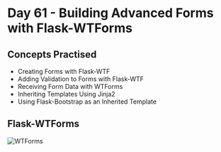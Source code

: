 # Day 61 - Building Advanced Forms with Flask-WTForms
## Concepts Practised
- Creating Forms with Flask-WTF
- Adding Validation to Forms with Flask-WTF
- Receiving Form Data with WTForms
- Inheriting Templates Using Jinja2
- Using Flask-Bootstrap as an Inherited Template
## Flask-WTForms
![WTForms](https://github.com/Nasim-RN/100_Days_of_Python/assets/132076501/9f8c79c8-3a8c-4264-8da6-d11a0ebc7e03)

